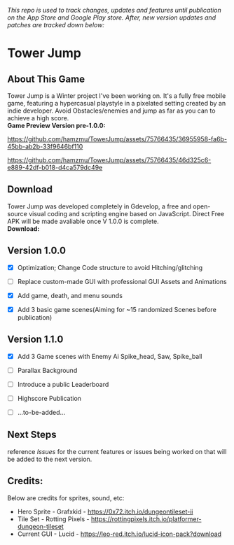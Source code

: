 *This repo is used to track changes, updates and features until publication on the App Store and Google Play store. After, new version updates and patches are tracked down below:*


# Tower Jump

## About This Game
Tower Jump is a Winter project I've been working on. It's a fully free mobile game, featuring a hypercasual playstyle in a pixelated setting created by an indie developer. Avoid Obstacles/enemies and jump as far as you can to achieve a high score.
</br>**Game Preview Version pre-1.0.0:**<br>

https://github.com/hamzmu/TowerJump/assets/75766435/36955958-fa6b-45bb-ab2b-33f9646bf110


https://github.com/hamzmu/TowerJump/assets/75766435/46d325c6-e889-42df-b018-d4ca579dc49e

## Download
Tower Jump was developed completely in Gdevelop, a free and open-source visual coding and scripting engine based on JavaScript. Direct Free APK will be made avaliable once V 1.0.0 is complete. </br>**Download:**<be> 


## Version 1.0.0
- [x] Optimization; Change Code structure to avoid Hitching/glitching 
- [ ] Replace custom-made GUI with professional GUI Assets and Animations
- [x] Add game, death, and menu sounds
- [x] Add 3 basic game scenes(Aiming for ~15 randomized Scenes before publication)


## Version 1.1.0
- [x] Add 3 Game scenes with Enemy Ai Spike_head, Saw, Spike_ball 
- [ ] Parallax Background
- [ ] Introduce a public Leaderboard
- [ ] Highscore Publication
- [ ] ...to-be-added...


## Next Steps
reference *Issues* for the current features or issues being worked on that will be added to the next version.

## Credits:
Below are credits for sprites, sound, etc:
* Hero Sprite  - Grafxkid - https://0x72.itch.io/dungeontileset-ii
* Tile Set - Rotting Pixels - https://rottingpixels.itch.io/platformer-dungeon-tileset
* Current GUI - Lucid - https://leo-red.itch.io/lucid-icon-pack?download
